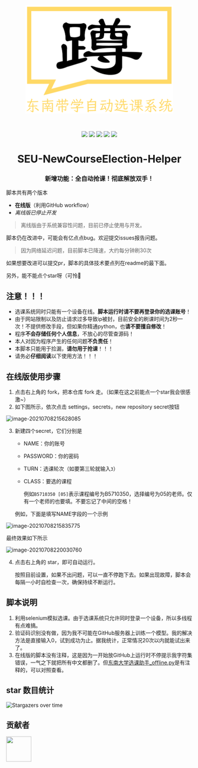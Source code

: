 <p align="center"><img src="pic/logo.png" alt="logo" width="400"/></p>

<br/>

<p align="center"><img src="https://img.shields.io/github/stars/wcy-dt/SEU-NewCourseElection-Helper.svg"> <img src="https://img.shields.io/github/forks/wcy-dt/SEU-NewCourseElection-Helper.svg"> <img src="https://img.shields.io/badge/Test-passed-brightgreen.svg?style=flat"> <img src="https://img.shields.io/badge/version-1.0.2-red.svg?style=flat"> <img src="https://img.shields.io/badge/License-GPL3.0-yellow.svg?style=flat"></p>   

<h1 align="center" style="text-align:center;">
SEU-NewCourseElection-Helper
</h1>


<h3 align="center" style="text-align:center;">新增功能：全自动抢课！彻底解放双手！</h3>

脚本共有两个版本

- **在线版**（利用GitHub workflow）
- *离线版已停止开发*

> 离线版由于系统兼容性问题，目前已停止使用与开发。

脚本仍在改进中，可能会有亿点点bug。欢迎提交issues报告问题。

> 因为网络延迟问题，目前脚本已降速，大约每分钟刷30次

如果想要改进可以提交pr，脚本的具体技术要点列在readme的最下面。

另外，能不能点个star呀（可怜🥺

## 注意！！！

- 选课系统同时只能有一个设备在线。**脚本运行时请不要再登录你的选课账号**！
- 由于网站限制以及防止请求过多导致ip被封，目前安全的刷课时间为2秒一次！不提供修改手段，但如果你精通python，也**请不要擅自修改**！
- 程序**不会存储任何个人信息**，不放心的尽管查源码！
- 本人对因为程序产生的任何问题**不负责任**！
- 本脚本只能用于捡漏，**请勿用于抢课**！！！
- 请务必**仔细阅读**以下使用方法！！！

## 在线版使用步骤

1. 点击右上角的 fork，把本仓库 fork 走。（如果在这之前能点一个star我会很感激~）
2. 如下图所示，依次点击 settings，secrets，new repository secret按钮

![image-20210708215628085](pic/image-20210708215628085.png)

3. 新建四个secret，它们分别是

   - NAME：你的账号

   - PASSWORD：你的密码

   - TURN：选课轮次（如要第三轮就输入`3`）

   - CLASS：要选的课程

     例如`B5710350 [05]`表示课程编号为B5710350，选择编号为05的老师。仅有一个老师的也要填。不要忘记了中间的空格！

   例如，下面是填写NAME字段的一个示例

![image-20210708215835775](pic/image-20210708215835775.png)

最终效果如下所示

![image-20210708220030760](pic/image-20210708220030760.png)

4. 点击右上角的 star，即可自动运行。

   按照目前设置，如果不出问题，可以一直不停跑下去。如果出现故障，脚本会每隔一小时自检查一次，确保持续不断运行。

## 脚本说明

1. 利用selenium模拟选课。由于选课系统只允许同时登录一个设备，所以多线程有点难搞。
2. 验证码识别没有做，因为我不可能在GitHub服务器上训练一个模型。我的解决方法是直接输入0，试到成功为止。据我统计，正常情况20次以内就能试出来了。
3. 在线版的脚本没有注释，这是因为一开始放GitHub上运行时不停提示我字符集错误，一气之下就把所有中文都删了。但[东南大学选课助手_offline.py](https://github.com/Auroragys/SEU-NewCourseElection-Helper/blob/main/东南大学选课助手_offline.py)是有注释的，可以对照查看。


## star 数目统计

![Stargazers over time](https://starchart.cc/WCY-dt/SEU-NewCourseElection-Helper.svg)

## 贡献者

<a href="[WCY-dt (Chenyang) (github.com)](https://github.com/WCY-dt)"><img src="https://avatars.githubusercontent.com/u/55525165?v=4" height="68" width="68" style="border-radius:34;"></a>
